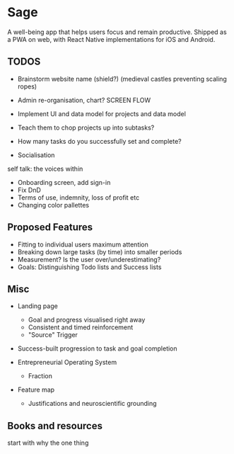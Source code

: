 # Sage

A well-being app that helps users focus and remain productive. Shipped as a PWA on web, with React Native implementations for iOS and Android.

## TODOS
- Brainstorm website name (shield?) (medieval castles preventing scaling ropes)
- Admin re-organisation, chart? SCREEN FLOW
- Implement UI and data model for projects and data model

- Teach them to chop projects up into subtasks?
- How many tasks do you successfully set and complete?

- Socialisation

self talk: the voices within

- Onboarding screen, add sign-in
- Fix DnD
- Terms of use, indemnity, loss of profit etc
- Changing color pallettes

## Proposed Features

- Fitting to individual users maximum attention
- Breaking down large tasks (by time) into smaller periods
- Measurement? Is the user over/underestimating?
- Goals: Distinguishing Todo lists and Success lists

## Misc

- Landing page
  - Goal and progress visualised right away
  - Consistent and timed reinforcement
  - "Source" Trigger

- Success-built progression to task and goal completion

- Entrepreneurial Operating System
  - Fraction

- Feature map
  - Justifications and neuroscientific grounding

## Books and resources

start with why
the one thing

